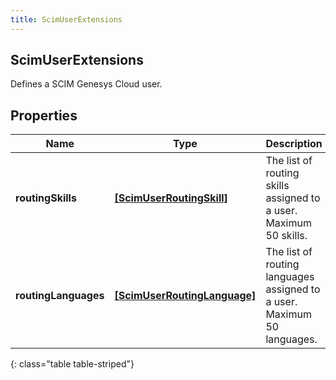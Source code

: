 ```yaml
---
title: ScimUserExtensions
---
```

## ScimUserExtensions
Defines a SCIM Genesys Cloud user.

## Properties

|Name | Type | Description | Notes|
|------------ | ------------- | ------------- | -------------|
| **routingSkills** | [**[ScimUserRoutingSkill]**](ScimUserRoutingSkill.html) | The list of routing skills assigned to a user. Maximum 50 skills. | [optional] |
| **routingLanguages** | [**[ScimUserRoutingLanguage]**](ScimUserRoutingLanguage.html) | The list of routing languages assigned to a user. Maximum 50 languages. | [optional] |
{: class="table table-striped"}


